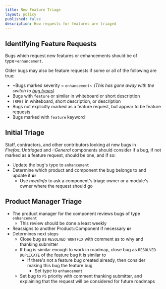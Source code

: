 ```yaml
---
title: New Feature Triage
layout: policy
published: false
description: How requests for features are triaged
---
```


## Identifying Feature Requests

Bugs which request new features or enhancements should be of type=`enhancement`.

Older bugs may also be feature requests if some or all of the following are true:

* ~Bugs marked severity = `enhancement`~ *(This has gone away with the switch to [bug types](https://bugzilla.mozilla.org/show_bug.cgi?id=1522340))*
* Bugs with `feature` or similar in whiteboard or short description
* `[RFE]` in whiteboard, short description, or description
* Bugs not explicitly marked as a feature request, but appear to be feature requests
* Bugs marked with `feature` keyword

## Initial Triage

Staff, contractors, and other contributors looking at new bugs in *Firefox::Untriaged* and *::General* components should consider if a bug, if not marked as a feature request, should be one, and if so:

* Update the bug's type to `enhancement`
* Determine which product and component the bug belongs to and update it **or**
  * Use *needinfo* to ask a component's triage owner or a module's owner where the request should go

## Product Manager Triage

* The product manager for the component reviews bugs of type `enhancement`
  * This review should be done a least weekly
* Reassigns to another Product::Component if necessary **or**
* Determines next steps
  * Close bug as `RESOLVED WONTFIX` with comment as to why and thanking submitter
  * If bug is similar enough to work in roadmap, close bug as `RESOLVED DUPLICATE` of the feature bug it is similar to
    * If there's not a feature bug created already, then consider making this bug the feature bug
       * Set type to `enhancement`
  * Set bug to `P5` priority with comment thanking submitter, and explaining that the request will be considered for future roadmaps

